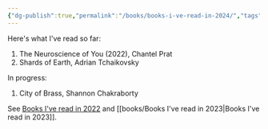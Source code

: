 ```yaml
---
{"dg-publish":true,"permalink":"/books/books-i-ve-read-in-2024/","tags":["reading"],"noteIcon":"","created":"2024-02-08"}
---
```


Here's what I've read so far:
1. The Neuroscience of You (2022), Chantel Prat
2. Shards of Earth, Adrian Tchaikovsky

In progress:
1. City of Brass, Shannon Chakraborty

See [Books I've read in 2022](books/Books%20I've%20read%20in%202022.md) and [[books/Books I've read in 2023\|Books I've read in 2023]].

